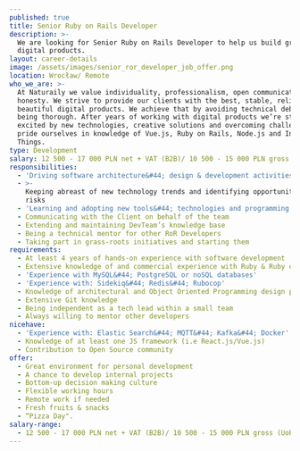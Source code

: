 ```yaml
---
published: true
title: Senior Ruby on Rails Developer
description: >-
  We are looking for Senior Ruby on Rails Developer to help us build great
  digital products.
layout: career-details
image: /assets/images/senior_ror_developer_job_offer.png
location: Wrocław/ Remote
who_we_are: >-
  At Naturaily we value individuality, professionalism, open communication and
  honesty. We strive to provide our clients with the best, stable, reliable and
  beautiful digital products. We achieve that by avoiding technical debt and
  being thorough. After years of working with digital products we’re still
  excited by new technologies, creative solutions and overcoming challenges. We
  pride ourselves in knowledge of Vue.js, Ruby on Rails, Node.js and Internet of
  Things.
type: Development
salary: 12 500 - 17 000 PLN net + VAT (B2B)/ 10 500 - 15 000 PLN gross (UoP)
responsibilities:
  - 'Driving software architecture&#44; design & development activities'
  - >-
    Keeping abreast of new technology trends and identifying opportunities and
    risks
  - 'Learning and adopting new tools&#44; technologies and programming languages'
  - Communicating with the Client on behalf of the team
  - Extending and maintaining DevTeam’s knowledge base
  - Being a technical mentor for other RoR Developers
  - Taking part in grass-roots initiatives and starting them
requirements:
  - At least 4 years of hands-on experience with software development
  - Extensive knowledge of and commercial experience with Ruby & Ruby on Rails
  - 'Experience with MySQL&#44; PostgreSQL or noSQL databases'
  - 'Experience with: Sidekiq&#44; Redis&#44; Rubocop'
  - Knowledge of architectural and Object Oriented Programming design patterns
  - Extensive Git knowledge
  - Being independent as a tech lead within a small team
  - Always willing to mentor other developers
nicehave:
  - 'Experience with: Elastic Search&#44; MQTT&#44; Kafka&#44; Docker'
  - Knowledge of at least one JS framework (i.e React.js/Vue.js)
  - Contribution to Open Source community
offer:
  - Great environment for personal development
  - A chance to develop internal projects
  - Bottom-up decision making culture
  - Flexible working hours
  - Remote work if needed
  - Fresh fruits & snacks
  - “Pizza Day".
salary-range:
  - 12 500 - 17 000 PLN net + VAT (B2B)/ 10 500 - 15 000 PLN gross (UoP)
---
```


